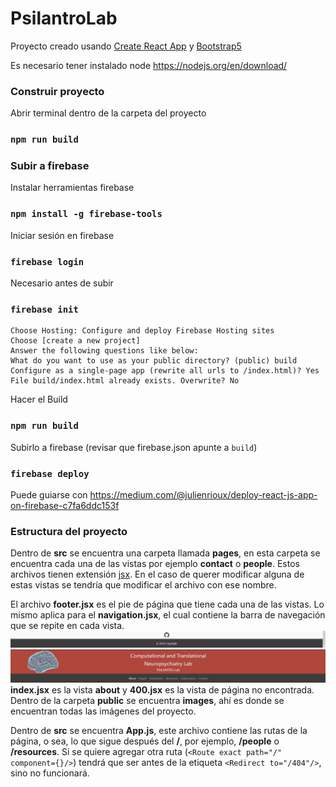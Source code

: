 #   PsilantroLab

Proyecto creado usando [Create React App](https://github.com/facebook/create-react-app) y [Bootstrap5](https://getbootstrap.com/docs/5.0/getting-started/introduction/)

Es necesario tener instalado node 
https://nodejs.org/en/download/

### Construir proyecto
Abrir terminal dentro de la carpeta del proyecto
### `npm run build`

### Subir a firebase
Instalar herramientas firebase
### `npm install -g firebase-tools`

Iniciar sesión en firebase
### `firebase login`

Necesario antes de subir
### `firebase init`

    Choose Hosting: Configure and deploy Firebase Hosting sites
    Choose [create a new project]
    Answer the following questions like below:
    What do you want to use as your public directory? (public) build
    Configure as a single-page app (rewrite all urls to /index.html)? Yes
    File build/index.html already exists. Overwrite? No

Hacer el Build

### `npm run build`

Subirlo a firebase (revisar que firebase.json apunte a `build`)
### `firebase deploy`


Puede guiarse con https://medium.com/@julienrioux/deploy-react-js-app-on-firebase-c7fa6ddc153f


### Estructura del proyecto
Dentro de **src** se encuentra una carpeta llamada **pages**, en esta carpeta se encuentra cada una de las vistas por ejemplo **contact** o **people**. Estos archivos tienen extensión [jsx](https://reactjs.org/docs/introducing-jsx.html). En el caso de querer modificar alguna de estas vistas se tendría que modificar el archivo con ese nombre.

El archivo **footer.jsx** es el pie de página que tiene cada una de las vistas. Lo mismo aplica para el **navigation.jsx**, el cual contiene la barra de navegación que se repite en cada vista.
![Footer](https://github.com/psilantrolab/website/blob/main/footer.png)
![Navigation](https://github.com/psilantrolab/website/blob/main/navigation.png)
**index.jsx** es la vista **about** y **400.jsx** es la vista de página no encontrada.
Dentro de la carpeta **public** se encuentra **images**, ahí es donde se encuentran todas las imágenes del proyecto.

Dentro de **src** se encuentra **App.js**, este archivo contiene las rutas de la página, o sea, lo que sigue después del **/**, por ejemplo, **/people** o **/resources**. Si se quiere agregar otra ruta (`<Route exact path="/" component={}/>`) tendrá que ser antes de la etiqueta `<Redirect to="/404"/>`, sino no funcionará. 




